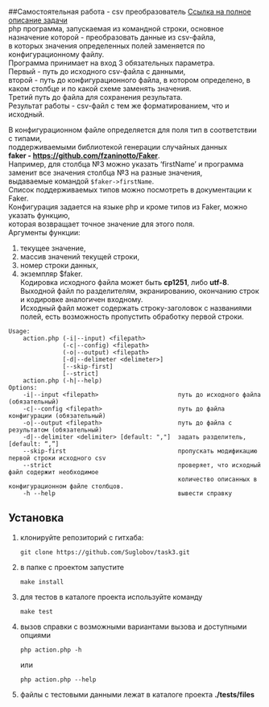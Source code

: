 ##Самостоятельная работа - csv преобразователь
[Ссылка на полное описание задачи](https://docs.google.com/document/d/1ozgWBDF_-bpysEuwXfyPpyxsQ2Tze92JQs0WucmvM6s/)  
php программа, запускаемая из командной строки, основное назначение которой - преобразовать данные из csv-файла,  
в которых значения определенных полей заменяется по конфигурационному файлу.  
Программа принимает на вход 3 обязательных параметра.  
Первый - путь до исходного csv-файла с данными,  
второй - путь до конфигурационного файла, в котором определено, в каком столбце и по какой схеме заменять значения.  
Третий путь до файла для сохранения результата.  
Результат работы - csv-файл с тем же форматированием, что и исходный.

В конфигурационном файле определяется для поля тип в соответствии с типами,  
поддерживаемыми библиотекой генерации случайных данных  
**faker - https://github.com/fzaninotto/Faker**.  
Например, для столбца №3 можно указать ‘firstName’ и программа заменит все значения столбца №3 на разные значения,  
выдаваемые командой ```$faker->firstName```.  
Список поддерживаемых типов можно посмотреть в документации к Faker.  
Конфигурация задается на языке php и кроме типов из Faker, можно указать функцию,  
которая возвращает точное значение для этого поля.  
Аргументы функции:  
1) текущее значение,  
2) массив значений текущей строки,  
3) номер строки данных,  
4) экземпляр $faker.  
Кодировка исходного файла может быть **cp1251**, либо **utf-8**.  
Выходной файл по разделителям, экранированию, окончанию строк и кодировке аналогичен входному.  
Исходный файл может содержать строку-заголовок с названиями полей, есть возможность пропустить обработку первой строки.  

```
Usage:
    action.php (-i|--input) <filepath>
               (-c|--config) <filepath>
               (-o|--output) <filepath>
               [-d|--delimeter <delimeter>]
               [--skip-first]
               [--strict]
    action.php (-h|--help)
Options:
    -i|--input <filepath>                      путь до исходного файла (обязательный)
    -c|--config <filepath>                     путь до файла конфигурации (обязательный)
    -o|--output <filepath>                     путь до файла с результатом (обязательный)
    -d|--delimiter <delimiter> [default: ","]  задать разделитель, [default: “,”]
    --skip-first                               пропускать модификацию первой строки исходного csv
    --strict                                   проверяет, что исходный файл содержит необходимое
                                               количество описанных в конфигурационном файле столбцов.
    -h --help                                  вывести справку
```

## Установка
1. клонируйте репозиторий с гитхаба:
    ```
    git clone https://github.com/Suglobov/task3.git 
    ```
2. в папке с проектом запустите
    ```
    make install
    ```
3. для тестов в каталоге проекта используйте команду
    ```
    make test
    ```
4. вызов справки с возможными вариантами вызова и доступными опциями
    ```
    php action.php -h
    ```
    или
    ```
    php action.php --help
    ```
5. файлы с тестовыми данными лежат в каталоге проекта **./tests/files**
